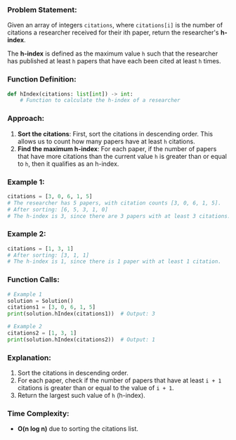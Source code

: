 ### Problem Statement:
Given an array of integers `citations`, where `citations[i]` is the number of citations a researcher received for their ith paper, return the researcher's **h-index**. 

The **h-index** is defined as the maximum value `h` such that the researcher has published at least `h` papers that have each been cited at least `h` times.

### Function Definition:
```python
def hIndex(citations: list[int]) -> int:
    # Function to calculate the h-index of a researcher
```

### Approach:
1. **Sort the citations**: First, sort the citations in descending order. This allows us to count how many papers have at least `h` citations.
2. **Find the maximum h-index**: For each paper, if the number of papers that have more citations than the current value `h` is greater than or equal to `h`, then it qualifies as an h-index.

### Example 1:
```python
citations = [3, 0, 6, 1, 5]
# The researcher has 5 papers, with citation counts [3, 0, 6, 1, 5].
# After sorting: [6, 5, 3, 1, 0]
# The h-index is 3, since there are 3 papers with at least 3 citations.
```

### Example 2:
```python
citations = [1, 3, 1]
# After sorting: [3, 1, 1]
# The h-index is 1, since there is 1 paper with at least 1 citation.
```

### Function Calls:
```python
# Example 1
solution = Solution()
citations1 = [3, 0, 6, 1, 5]
print(solution.hIndex(citations1))  # Output: 3

# Example 2
citations2 = [1, 3, 1]
print(solution.hIndex(citations2))  # Output: 1
```

### Explanation:
1. Sort the citations in descending order.
2. For each paper, check if the number of papers that have at least `i + 1` citations is greater than or equal to the value of `i + 1`.
3. Return the largest such value of `h` (h-index).

### Time Complexity:
- **O(n log n)** due to sorting the citations list.
